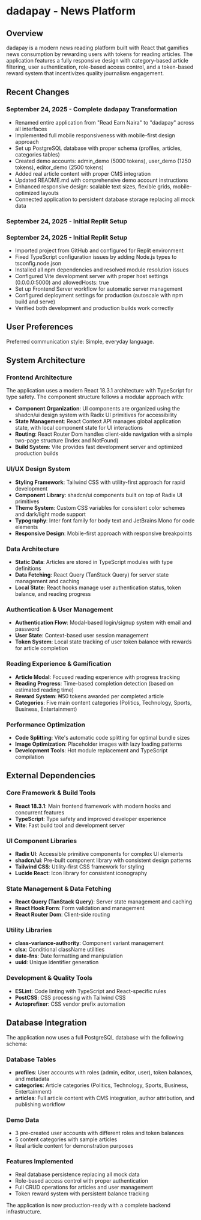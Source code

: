 # dadapay - News Platform

## Overview

dadapay is a modern news reading platform built with React that gamifies news consumption by rewarding users with tokens for reading articles. The application features a fully responsive design with category-based article filtering, user authentication, role-based access control, and a token-based reward system that incentivizes quality journalism engagement.

## Recent Changes

### September 24, 2025 - Complete dadapay Transformation
- Renamed entire application from "Read Earn Naira" to "dadapay" across all interfaces
- Implemented full mobile responsiveness with mobile-first design approach
- Set up PostgreSQL database with proper schema (profiles, articles, categories tables)
- Created demo accounts: admin_demo (5000 tokens), user_demo (1250 tokens), editor_demo (2500 tokens)
- Added real article content with proper CMS integration
- Updated README.md with comprehensive demo account instructions
- Enhanced responsive design: scalable text sizes, flexible grids, mobile-optimized layouts
- Connected application to persistent database storage replacing all mock data

### September 24, 2025 - Initial Replit Setup

### September 24, 2025 - Initial Replit Setup
- Imported project from GitHub and configured for Replit environment
- Fixed TypeScript configuration issues by adding Node.js types to tsconfig.node.json
- Installed all npm dependencies and resolved module resolution issues
- Configured Vite development server with proper host settings (0.0.0.0:5000) and allowedHosts: true
- Set up Frontend Server workflow for automatic server management
- Configured deployment settings for production (autoscale with npm build and serve)
- Verified both development and production builds work correctly

## User Preferences

Preferred communication style: Simple, everyday language.

## System Architecture

### Frontend Architecture
The application uses a modern React 18.3.1 architecture with TypeScript for type safety. The component structure follows a modular approach with:
- **Component Organization**: UI components are organized using the shadcn/ui design system with Radix UI primitives for accessibility
- **State Management**: React Context API manages global application state, with local component state for UI interactions
- **Routing**: React Router Dom handles client-side navigation with a simple two-page structure (Index and NotFound)
- **Build System**: Vite provides fast development server and optimized production builds

### UI/UX Design System
- **Styling Framework**: Tailwind CSS with utility-first approach for rapid development
- **Component Library**: shadcn/ui components built on top of Radix UI primitives
- **Theme System**: Custom CSS variables for consistent color schemes and dark/light mode support
- **Typography**: Inter font family for body text and JetBrains Mono for code elements
- **Responsive Design**: Mobile-first approach with responsive breakpoints

### Data Architecture
- **Static Data**: Articles are stored in TypeScript modules with type definitions
- **Data Fetching**: React Query (TanStack Query) for server state management and caching
- **Local State**: React hooks manage user authentication status, token balance, and reading progress

### Authentication & User Management
- **Authentication Flow**: Modal-based login/signup system with email and password
- **User State**: Context-based user session management
- **Token System**: Local state tracking of user token balance with rewards for article completion

### Reading Experience & Gamification
- **Article Modal**: Focused reading experience with progress tracking
- **Reading Progress**: Time-based completion detection (based on estimated reading time)
- **Reward System**: ₦50 tokens awarded per completed article
- **Categories**: Five main content categories (Politics, Technology, Sports, Business, Entertainment)

### Performance Optimization
- **Code Splitting**: Vite's automatic code splitting for optimal bundle sizes
- **Image Optimization**: Placeholder images with lazy loading patterns
- **Development Tools**: Hot module replacement and TypeScript compilation

## External Dependencies

### Core Framework & Build Tools
- **React 18.3.1**: Main frontend framework with modern hooks and concurrent features
- **TypeScript**: Type safety and improved developer experience
- **Vite**: Fast build tool and development server

### UI Component Libraries
- **Radix UI**: Accessible primitive components for complex UI elements
- **shadcn/ui**: Pre-built component library with consistent design patterns
- **Tailwind CSS**: Utility-first CSS framework for styling
- **Lucide React**: Icon library for consistent iconography

### State Management & Data Fetching
- **React Query (TanStack Query)**: Server state management and caching
- **React Hook Form**: Form validation and management
- **React Router Dom**: Client-side routing

### Utility Libraries
- **class-variance-authority**: Component variant management
- **clsx**: Conditional className utilities
- **date-fns**: Date formatting and manipulation
- **uuid**: Unique identifier generation

### Development & Quality Tools
- **ESLint**: Code linting with TypeScript and React-specific rules
- **PostCSS**: CSS processing with Tailwind CSS
- **Autoprefixer**: CSS vendor prefix automation

## Database Integration

The application now uses a full PostgreSQL database with the following schema:

### Database Tables
- **profiles**: User accounts with roles (admin, editor, user), token balances, and metadata
- **categories**: Article categories (Politics, Technology, Sports, Business, Entertainment)
- **articles**: Full article content with CMS integration, author attribution, and publishing workflow

### Demo Data
- 3 pre-created user accounts with different roles and token balances
- 5 content categories with sample articles
- Real article content for demonstration purposes

### Features Implemented
- Real database persistence replacing all mock data
- Role-based access control with proper authentication
- Full CRUD operations for articles and user management
- Token reward system with persistent balance tracking

The application is now production-ready with a complete backend infrastructure.